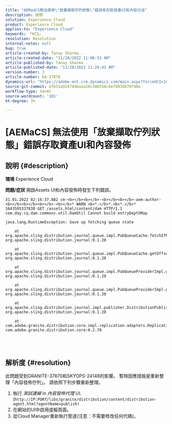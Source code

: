 ```yaml
---
title: "AEMaaCS無法使用\"放棄擷取佇列狀態\"錯誤來存取資產UI和內容分送"
description: 說明
solution: Experience Cloud
product: Experience Cloud
applies-to: "Experience Cloud"
keywords: 「KCS」
resolution: Resolution
internal-notes: null
bug: true
article-created-by: Tanay Sharma .
article-created-date: "11/28/2022 11:06:53 AM"
article-published-by: Tanay Sharma .
article-published-date: "11/28/2022 11:26:43 AM"
version-number: 3
article-number: KA-17878
dynamics-url: "https://adobe-ent.crm.dynamics.com/main.aspx?forceUCI=1&pagetype=entityrecord&etn=knowledgearticle&id=a3a974bf-0c6f-ed11-9562-6045bd006239"
source-git-commit: bfb31a92474dbaaa20c386558c6e7993db70f40e
workflow-type: tm+mt
source-wordcount: '101'
ht-degree: 3%

---
```


# [AEMaCS] 無法使用「放棄擷取佇列狀態」錯誤存取資產UI和內容發佈

## 說明 {#description}

<b>環境</b>
Experience Cloud


<b>問題/症狀</b>
開啟Assets UI和內容發佈時發生下列錯誤。




```
31.01.2022 02:16:37.882 cm-<b></b><b></b>-<b></b><b></b>-aem-author-<b></b><b></b><b></b>-<b></b>* WARN <b>*.</b>*.<b>*.</b>* 1643595337830 GET /assets.html/content/dam HTTP/1.1 com.day.cq.dam.commons.util.DamUtil Cannot build entryDepthMap

java.lang.RuntimeException: Gave up fetching queue state

    at org.apache.sling.distribution.journal.queue.impl.PubQueueCache.fetchIfNeeded(PubQueueCache.java:155) org.apache.sling.distribution.journal:0.1.20

    at org.apache.sling.distribution.journal.queue.impl.PubQueueCache.getOffsetQueue(PubQueueCache.java:117) org.apache.sling.distribution.journal:0.1.20

    at org.apache.sling.distribution.journal.queue.impl.PubQueueProviderImpl.getOffsetQueue(PubQueueProviderImpl.java:198) org.apache.sling.distribution.journal:0.1.20

    at org.apache.sling.distribution.journal.queue.impl.PubQueueProviderImpl.getQueue(PubQueueProviderImpl.java:173) org.apache.sling.distribution.journal:0.1.20

    at org.apache.sling.distribution.journal.impl.publisher.DistributionPublisher.getQueue(DistributionPublisher.java:226) org.apache.sling.distribution.journal:0.1.20

    at com.adobe.granite.distribution.core.impl.replication.adapters.ReplicationAgent.getQueue(ReplicationAgent.java:179) com.adobe.granite.distribution.core:0.2.70
```



<br> <br>



## 解析度 {#resolution}


此問題受到GRANITE-37870和SKYOPS-24148的影響。 暫時因應措施是重新整理「內容發佈佇列」。 請依照下列步驟重新整理。

1. 執行 *測試連線* in *內容發佈代理* UI.(`http://IP:PORT/libs/granite/distribution/content/distribution-agent.html?agentName=publish)`
2. 在網站的UI中啟用虛擬頁面。
3. 從Cloud Manager重新執行管道(注意：不需要修改任何代碼)。

